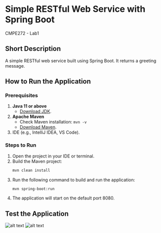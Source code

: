 # Simple RESTful Web Service with Spring Boot
 CMPE272 - Lab1

## Short Description
A simple RESTful web service built using Spring Boot. It returns a greeting message.

## How to Run the Application
### Prerequisites
1. **Java 11 or above**
   - [Download JDK](https://www.oracle.com/java/technologies/javase-jdk11-downloads.html).
2. **Apache Maven**
   - Check Maven installation: `mvn -v`
   - [Download Maven](https://maven.apache.org/download.cgi).
3.  IDE (e.g., IntelliJ IDEA, VS Code).

### Steps to Run
1. Open the project in your IDE or terminal.
2. Build the Maven project:
    ```bash
    mvn clean install
3. Run the following command to build and run the application:
   ```bash
   mvn spring-boot:run
4. The application will start on the default port 8080.

## Test the Application
![alt text](postman1.png) ![alt text](postman2.png)